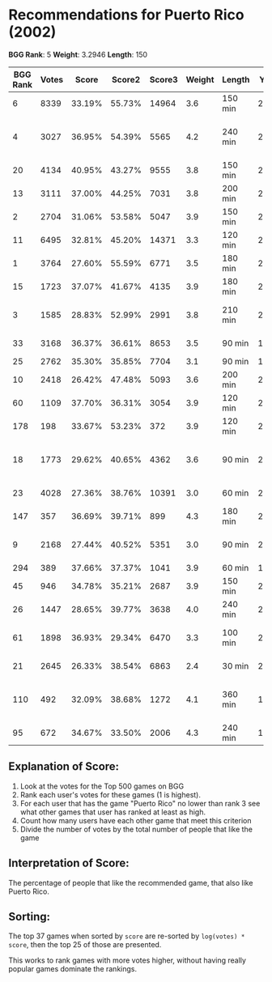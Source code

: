 # Recommendations for Puerto Rico (2002)

__BGG Rank__: 5
__Weight__: 3.2946
__Length__: 150

BGG Rank | Votes |  Score | Score2 | Score3 | Weight | Length | Year | Game
---------|-------|--------|--------|--------|--------|--------|------|-----
       6 |  8339 | 33.19% | 55.73% |  14964 |    3.6 | 150 min | 2007 | [Agricola](https://boardgamegeek.com/boardgame/31260)
       4 |  3027 | 36.95% | 54.39% |   5565 |    4.2 | 240 min | 2006 | [Through the Ages: A Story of Civilization](https://boardgamegeek.com/boardgame/25613)
      20 |  4134 | 40.95% | 43.27% |   9555 |    3.8 | 150 min | 2005 | [Caylus](https://boardgamegeek.com/boardgame/18602)
      13 |  3111 | 37.00% | 44.25% |   7031 |    3.8 | 200 min | 2008 | [Le Havre](https://boardgamegeek.com/boardgame/35677)
       2 |  2704 | 31.06% | 53.58% |   5047 |    3.9 | 150 min | 2012 | [Terra Mystica](https://boardgamegeek.com/boardgame/120677)
      11 |  6495 | 32.81% | 45.20% |  14371 |    3.3 | 120 min | 2004 | [Power Grid](https://boardgamegeek.com/boardgame/2651)
       1 |  3764 | 27.60% | 55.59% |   6771 |    3.5 | 180 min | 2005 | [Twilight Struggle](https://boardgamegeek.com/boardgame/12333)
      15 |  1723 | 37.07% | 41.67% |   4135 |    3.9 | 180 min | 2007 | [Brass](https://boardgamegeek.com/boardgame/28720)
       3 |  1585 | 28.83% | 52.99% |   2991 |    3.8 | 210 min | 2013 | [Caverna: The Cave Farmers](https://boardgamegeek.com/boardgame/102794)
      33 |  3168 | 36.37% | 36.61% |   8653 |    3.5 |  90 min | 1997 | [Tigris & Euphrates](https://boardgamegeek.com/boardgame/42)
      25 |  2762 | 35.30% | 35.85% |   7704 |    3.1 |  90 min | 1995 | [El Grande](https://boardgamegeek.com/boardgame/93)
      10 |  2418 | 26.42% | 47.48% |   5093 |    3.6 | 200 min | 2011 | [Eclipse](https://boardgamegeek.com/boardgame/72125)
      60 |  1109 | 37.70% | 36.31% |   3054 |    3.9 | 120 min | 2002 | [Age of Steam](https://boardgamegeek.com/boardgame/4098)
     178 |   198 | 33.67% | 53.23% |    372 |    3.9 | 120 min | 2014 | [Fields of Arle](https://boardgamegeek.com/boardgame/159675)
      18 |  1773 | 29.62% | 40.65% |   4362 |    3.6 |  90 min | 2012 | [Tzolk'in: The Mayan Calendar](https://boardgamegeek.com/boardgame/126163)
      23 |  4028 | 27.36% | 38.76% |  10391 |    3.0 |  60 min | 2007 | [Race for the Galaxy](https://boardgamegeek.com/boardgame/28143)
     147 |   357 | 36.69% | 39.71% |    899 |    4.3 | 180 min | 2004 | [Antiquity](https://boardgamegeek.com/boardgame/13122)
       9 |  2168 | 27.44% | 40.52% |   5351 |    3.0 |  90 min | 2011 | [The Castles of Burgundy](https://boardgamegeek.com/boardgame/84876)
     294 |   389 | 37.66% | 37.37% |   1041 |    3.9 |  60 min | 1925 | [Bridge](https://boardgamegeek.com/boardgame/2181)
      45 |   946 | 34.78% | 35.21% |   2687 |    3.9 | 150 min | 2011 | [Ora et Labora](https://boardgamegeek.com/boardgame/70149)
      26 |  1447 | 28.65% | 39.77% |   3638 |    4.0 | 240 min | 2010 | [Dominant Species](https://boardgamegeek.com/boardgame/62219)
      61 |  1898 | 36.93% | 29.34% |   6470 |    3.3 | 100 min | 2000 | [The Princes of Florence](https://boardgamegeek.com/boardgame/555)
      21 |  2645 | 26.33% | 38.54% |   6863 |    2.4 |  30 min | 2009 | [Dominion: Intrigue](https://boardgamegeek.com/boardgame/40834)
     110 |   492 | 32.09% | 38.68% |   1272 |    4.1 | 360 min | 1986 | [1830: Railways & Robber Barons](https://boardgamegeek.com/boardgame/421)
      95 |   672 | 34.67% | 33.50% |   2006 |    4.3 | 240 min | 1986 | [Die Macher](https://boardgamegeek.com/boardgame/1)

## Explanation of Score: ##

1. Look at the votes for the Top 500 games on BGG
2. Rank each user's votes for these games (1 is highest).
3. For each user that has the game "Puerto Rico" no lower than rank 3 see what other games that user has ranked at least as high.
4. Count how many users have each other game that meet this criterion
5. Divide the number of votes by the total number of people that like the game

## Interpretation of Score: ##

The percentage of people that like the recommended game, that also like Puerto Rico.

## Sorting: ##

The top 37 games when sorted by `score` are re-sorted by `log(votes) * score`, then the top 25 of those are presented.

This works to rank games with more votes higher, without having really popular games dominate the rankings.
